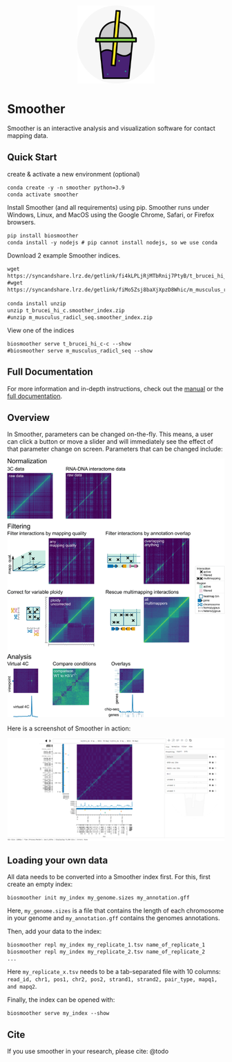 <p align="center">
    <img src="./biosmoother/static/favicon.png" width="180">
</p>

# Smoother

Smoother is an interactive analysis and visualization software for contact mapping data. 

## Quick Start

create & activate a new environment (optional)
```
conda create -y -n smoother python=3.9
conda activate smoother
```

Install Smoother (and all requirements) using pip. Smoother runs under Windows, Linux, and MacOS using the Google Chrome, Safari, or Firefox browsers.
```
pip install biosmoother
conda install -y nodejs # pip cannot install nodejs, so we use conda
```

Download 2 example Smoother indices.
```
wget https://syncandshare.lrz.de/getlink/fi4kLPLjRjMTbRnij7PtyB/t_brucei_hi_c.smoother_index.zip
#wget https://syncandshare.lrz.de/getlink/fiMo5Zsj8baXjXpzD8Whic/m_musculus_radicl_seq.smoother_index.zip

conda install unzip
unzip t_brucei_hi_c.smoother_index.zip
#unzip m_musculus_radicl_seq.smoother_index.zip
```

View one of the indices
```
biosmoother serve t_brucei_hi_c-c --show
#biosmoother serve m_musculus_radicl_seq --show
```

## Full Documentation

For more information and in-depth instructions, check out the [manual](https://github.com/Siegel-Lab/BioSmoother/blob/master/Manual.md "Manual") or the [full documentation](https://biosmoother.readthedocs.io/ "Full Documentation").

## Overview

In Smoother, parameters can be changed on-the-fly.
This means, a user can click a button or move a slider and will immediately see the effect of that parameter change on screen.
Parameters that can be changed include:

<img src="./docs_conf/static/all_features.gif">

Here is a screenshot of Smoother in action:

<img src="./docs_conf/static/interface.png">

## Loading your own data

All data needs to be converted into a Smoother index first.
For this, first create an empty index:
```
biosmoother init my_index my_genome.sizes my_annotation.gff
```
Here, `my_genome.sizes` is a file that contains the length of each chromosome in your genome and `my_annotation.gff` contains the genomes annotations.

Then, add your data to the index:
```
biosmoother repl my_index my_replicate_1.tsv name_of_replicate_1
biosmoother repl my_index my_replicate_2.tsv name_of_replicate_2
...
```
Here `my_replicate_x.tsv` needs to be a tab-separated file with 10 columns: `read_id, chr1, pos1, chr2, pos2, strand1, strand2, pair_type, mapq1, and mapq2`.

Finally, the index can be opened with:
```
biosmoother serve my_index --show
```

## Cite

If you use smoother in your research, please cite:
@todo
